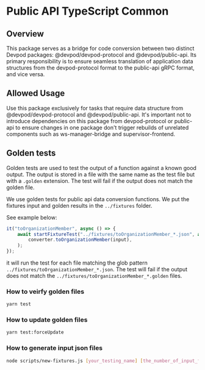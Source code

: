 # Public API TypeScript Common

## Overview

This package serves as a bridge for code conversion between two distinct Devpod packages: @devpod/devpod-protocol and @devpod/public-api. Its primary responsibility is to ensure seamless translation of application data structures from the devpod-protocol format to the public-api gRPC format, and vice versa.

## Allowed Usage

Use this package exclusively for tasks that require data structure from @devpod/devpod-protocol and @devpod/public-api. It's important not to introduce dependencies on this package from devpod-protocol or public-api to ensure changes in one package don't trigger rebuilds of unrelated components such as ws-manager-bridge and supervisor-frontend.

## Golden tests

Golden tests are used to test the output of a function against a known good output. The output is stored in a file with the same name as the test file but with a `.golden` extension. The test will fail if the output does not match the golden file.

We use golden tests for public api data conversion functions. We put the fixtures input and golden results in the `../fixtures` folder.

See example below:

```ts
it("toOrganizationMember", async () => {
    await startFixtureTest("../fixtures/toOrganizationMember_*.json", async (input) =>
        converter.toOrganizationMember(input),
    );
});
```

it will run the test for each file matching the glob pattern `../fixtures/toOrganizationMember_*.json`. The test will fail if the output does not match the `../fixtures/toOrganizationMember_*.golden` files.

### How to veirfy golden files

```bash
yarn test
```

### How to update golden files

```bash
yarn test:forceUpdate
```

### How to generate input json files

```bash
node scripts/new-fixtures.js [your_testing_name] [the_number_of_input_files]
```
